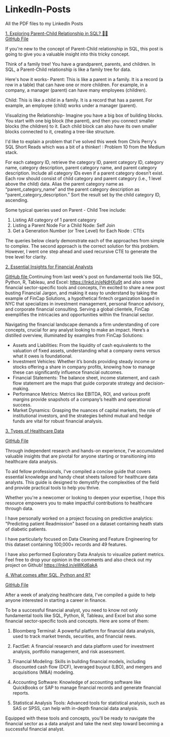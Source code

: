# LinkedIn-Posts
All the PDF files to my LinkedIn Posts

[1. Exploring Parent-Child Relationship in SQL? 👩‍💻 ](https://www.linkedin.com/feed/update/urn:li:activity:7210071709310164992/)  
[GitHub File](https://github.com/akadambi12/LinkedIn-Posts/blob/main/Parent%20Child%20relationship%20SQL.pdf) 

If you're new to the concept of Parent-Child relationship in SQL, this post is going to give you a valuable insight into this tricky concept.

Think of a family tree! You have a grandparent, parents, and children. In SQL, a Parent-Child relationship is like a family tree for data. 

Here's how it works-
Parent: This is like a parent in a family. It is a record (a row in a table) that can have one or more children. For example, in a company, a manager (parent) can have many employees (children).

Child: This is like a child in a family. It is a record that has a parent. For example, an employee (child) works under a manager (parent).

Visualizing the Relationship-
Imagine you have a big box of building blocks. You start with one big block (the parent), and then you connect smaller blocks (the children) to it. Each child block can also have its own smaller blocks connected to it, creating a tree-like structure.

I'd like to explain a problem that I've solved this week from Chris Perry's SQL Short Reads which was a bit of a thinker! : Problem 10 from the Medium stack.

For each category ID, retrieve the category ID, parent category ID, category name, category description, parent category name, and parent category description. Include all category IDs even if a parent category doesn’t exist. Each row should consist of child category and parent category (i.e., 1 level above the child) data. Alias the parent category name as “parent_category_name” and the parent category description as “parent_category_description.” Sort the result set by the child category ID, ascending.

Some typical queries used on Parent - Child Tree include:
1. Listing All category of 1 parent category
2. Listing a Parent Node For a Child Node: Self Join
3. Get a Generation Number (or Tree Level) for Each Node : CTEs

The queries below clearly demonstrate each of the approaches from simple to complex. The second approach is the correct solution for this problem. However, I went one step ahead and used recursive CTE to generate the tree level for clarity. 


[2. Essential Insights for Financial Analysts](https://www.linkedin.com/feed/update/urn:li:activity:7191130949160456193/)

[GitHub file ](https://github.com/akadambi12/LinkedIn-Posts/blob/main/Insights%20for%20Fianancial%20Data%20Analysts.pdf)
Continuing from last week's post on fundamental tools like SQL, Python, R, Tableau, and Excel: https://lnkd.in/eNdHXu9t and also some financial sector-specific tools and concepts, I'm excited to share a new post busting Financial Jargon, and making it easy to understand by taking the example of FinCap Solutions, a hypothetical fintech organization based in NYC that specializes in investment management, personal finance advisory, and corporate financial consulting. Serving a global clientele, FinCap exemplifies the intricacies and opportunities within the financial sector.

Navigating the financial landscape demands a firm understanding of core concepts, crucial for any analyst looking to make an impact. Here’s a distilled overview, illuminated by examples from FinCap Solutions:

- Assets and Liabilities: From the liquidity of cash equivalents to the valuation of fixed assets, understanding what a company owns versus what it owes is foundational.
- Investment Vehicles: Whether it’s bonds providing steady income or stocks offering a share in company profits, knowing how to manage these can significantly influence financial outcomes.
- Financial Statements: The balance sheet, income statement, and cash flow statement are the maps that guide corporate strategy and decision-making.
- Performance Metrics: Metrics like EBITDA, ROI, and various profit margins provide snapshots of a company’s health and operational success.
- Market Dynamics: Grasping the nuances of capital markets, the role of institutional investors, and the strategies behind mutual and hedge funds are vital for robust financial analysis.

[3. Types of Healthcare Data](https://www.linkedin.com/posts/anupama-kadambi12_insights-for-healthcare-data-analysts-activity-7185729045039337473-2ckV?utm_source=share&utm_medium=member_desktop)

[GitHub File ](https://github.com/akadambi12/LinkedIn-Posts/blob/main/Types%20of%20Healthcare%20Data.pdf)

Through independent research and hands-on experience, I've accumulated valuable insights that are pivotal for anyone starting or transitioning into healthcare data analysis. 

To aid fellow professionals, I've compiled a concise guide that covers essential knowledge and handy cheat sheets tailored for healthcare data analysts. This guide is designed to demystify the complexities of the field and provide practical tools to help you thrive. 

Whether you're a newcomer or looking to deepen your expertise, I hope this resource empowers you to make impactful contributions to healthcare through data.

I have personally worked on a project focusing on predictive analytics: "Predicting patient Readmission" based on a dataset containing heath stats of diabetic patients. 

I have particularly focused on Data Cleaning and Feature Engineering for this dataset containing 100,000+ records and 49 features. 

I have also performed Exploratory Data Analysis to visualize patient metrics.
Feel free to drop your opinion in the comments and also check out my project on Github! 
https://lnkd.in/eWKd6akA

[4. What comes after SQL, Python and R?](https://www.linkedin.com/posts/anupama-kadambi12_what-comes-after-sql-python-and-r-activity-7189317348921593856-9LPK?utm_source=share&utm_medium=member_desktop)

[GitHub File ](https://github.com/akadambi12/LinkedIn-Posts/blob/main/What%20comes%20after%20SQL%2C%20Python%20and%20R%3F.pdf)

After a week of analyzing healthcare data, I've compiled a guide to help anyone interested in starting a career in finance.

To be a successful financial analyst, you need to know not only fundamental tools like SQL, Python, R, Tableau, and Excel but also some financial sector-specific tools and concepts. Here are some of them:

1. Bloomberg Terminal: A powerful platform for financial data analysis, used to track market trends, securities, and financial news.

2. FactSet: A financial research and data platform used for investment analysis, portfolio management, and risk assessment.

3. Financial Modeling: Skills in building financial models, including discounted cash flow (DCF), leveraged buyout (LBO), and mergers and acquisitions (M&A) modeling.

4. Accounting Software: Knowledge of accounting software like QuickBooks or SAP to manage financial records and generate financial reports.

5. Statistical Analysis Tools: Advanced tools for statistical analysis, such as SAS or SPSS, can help with in-depth financial data analysis.

Equipped with these tools and concepts, you'll be ready to navigate the financial sector as a data analyst and take the next step toward becoming a successful financial analyst. 


